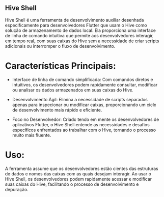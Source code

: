 ## Hive Shell

Hive Shell é uma ferramenta de desenvolvimento auxiliar desenhada especificamente para desenvolvedores Flutter que usam o Hive como solução de armazenamento de dados local. Ela proporciona uma interface de linha de comando intuitiva que permite aos desenvolvedores interagir, em tempo real, com suas caixas do Hive sem a necessidade de criar scripts adicionais ou interromper o fluxo de desenvolvimento.

# Características Principais:

- Interface de linha de comando simplificada: Com comandos diretos e intuitivos, os desenvolvedores podem rapidamente consultar, modificar ou analisar os dados armazenados em suas caixas do Hive.

- Desenvolvimento Ágil: Elimina a necessidade de scripts separados apenas para inspecionar ou modificar caixas, proporcionando um ciclo de desenvolvimento mais rápido e eficiente.

- Foco no Desenvolvedor: Criado tendo em mente os desenvolvedores de aplicativos Flutter, o Hive Shell entende as necessidades e desafios específicos enfrentados ao trabalhar com o Hive, tornando o processo muito mais fluente.

# Uso:
A ferramenta assume que os desenvolvedores estão cientes das estruturas de dados e nomes das caixas com as quais desejam interagir. Ao usar o Hive Shell, os desenvolvedores podem rapidamente acessar e modificar suas caixas do Hive, facilitando o processo de desenvolvimento e depuração.
